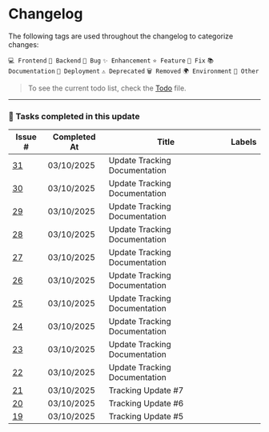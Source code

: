 # Changelog

The following tags are used throughout the changelog to categorize changes:

`💻 Frontend` `🔧 Backend` `🐛 Bug` `✨ Enhancement` `⭐ Feature`
`🔨 Fix` `📚 Documentation` `🚀 Deployment` `⚠️ Deprecated`
`🗑️ Removed` `🌍 Environment` `📌 Other`

> To see the current todo list, check the [Todo](./Todo.md) file.
---

### 🏁 Tasks completed in this update

| Issue # | Completed At | Title | Labels |
|---------|--------------|-------|--------|
| [31](https://github.com/Gallucky/ClarityBox/issues/31) | 03/10/2025 | Update Tracking Documentation |  |
| [30](https://github.com/Gallucky/ClarityBox/issues/30) | 03/10/2025 | Update Tracking Documentation |  |
| [29](https://github.com/Gallucky/ClarityBox/issues/29) | 03/10/2025 | Update Tracking Documentation |  |
| [28](https://github.com/Gallucky/ClarityBox/issues/28) | 03/10/2025 | Update Tracking Documentation |  |
| [27](https://github.com/Gallucky/ClarityBox/issues/27) | 03/10/2025 | Update Tracking Documentation |  |
| [26](https://github.com/Gallucky/ClarityBox/issues/26) | 03/10/2025 | Update Tracking Documentation |  |
| [25](https://github.com/Gallucky/ClarityBox/issues/25) | 03/10/2025 | Update Tracking Documentation |  |
| [24](https://github.com/Gallucky/ClarityBox/issues/24) | 03/10/2025 | Update Tracking Documentation |  |
| [23](https://github.com/Gallucky/ClarityBox/issues/23) | 03/10/2025 | Update Tracking Documentation |  |
| [22](https://github.com/Gallucky/ClarityBox/issues/22) | 03/10/2025 | Update Tracking Documentation |  |
| [21](https://github.com/Gallucky/ClarityBox/issues/21) | 03/10/2025 | Tracking Update #7 |  |
| [20](https://github.com/Gallucky/ClarityBox/issues/20) | 03/10/2025 | Tracking Update #6 |  |
| [19](https://github.com/Gallucky/ClarityBox/issues/19) | 03/10/2025 | Tracking Update #5 |  |
